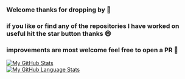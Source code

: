 ### Welcome thanks for dropping by 👋
### if you like or find any of the repositories I have worked on useful hit the star button thanks 😄 
### improvements are most welcome feel free to open a PR 👯


[![My GitHub Stats](https://github-readme-stats.vercel.app/api/?username=BlueDragon747&count_private=true&theme=tokyonight&showicons=true)]()
<br/>
[![My GitHub Language Stats](https://github-readme-stats.vercel.app/api/top-langs/?username=BlueDragon747&langs_count=5&theme=tokyonight)]()


<!--
**BlueDragon747/BlueDragon747** is a ✨ _special_ ✨ repository because its `README.md` (this file) appears on your GitHub profile.

Here are some ideas to get you started:

- 🔭 I’m currently working on ...
- 🌱 I’m currently learning ...
- 👯 I’m looking to collaborate on ...
- 🤔 I’m looking for help with ...
- 💬 Ask me about ...
- 📫 How to reach me: ...
- 😄 Pronouns: ...
- ⚡ Fun fact: ...
-->
